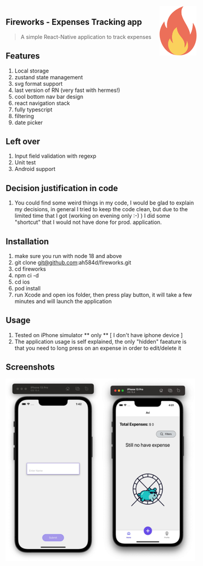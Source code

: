 <img src="pictures/fire.png" align="right" width="98" height="129" style="background-color:white;"/>

## Fireworks - Expenses Tracking app
> A simple React-Native application to track expenses

## Features

1. Local storage
2. zustand state management
3. svg format support
4. last version of RN (very fast with hermes!)
5. cool bottom nav bar design 
6. react navigation stack
7. fully typescript
8. filtering
9. date picker
 
## Left over

1. Input field validation with regexp
2. Unit test
3. Android support

## Decision justification in code
1. You could find some weird things in my code, I would be glad to explain my decisions, in general I tried to keep the code clean,
   but due to the limited time that I got (working on evening only :-) ) I did some "shortcut" that I would not have done for prod. application.

## Installation

1. make sure you run with node 18 and above
2. git clone git@github.com:ah584d/fireworks.git
3. cd fireworks
4. npm ci -d
5. cd ios
6. pod install
7. run Xcode and open ios folder, then press play button, it will take a few minutes and will launch the application

## Usage

1. Tested on iPhone simulator ** only ** [ I don't have iphone device ]
2. The application usage is self explained, the only "hidden" faeature is that you need to long press on an expense in order to edit/delete it

## Screenshots

<img src="pictures/screen1.jpg" align="left" width="250" height="480" style="background-color:white;"/>
<img src="pictures/screen2.jpg" align="left" width="250" height="480" style="background-color:white;"/>

  
